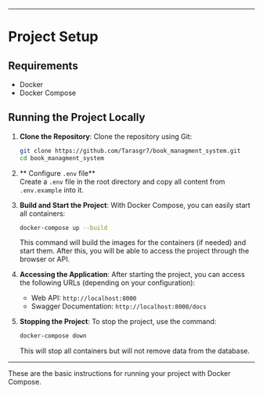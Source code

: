 
---

# Project Setup

## Requirements

- Docker
- Docker Compose

## Running the Project Locally

1. **Clone the Repository**:
   Clone the repository using Git:

   ```bash
   git clone https://github.com/Tarasgr7/book_managment_system.git
   cd book_managment_system
   ```

2. ** Configure `.env` file**  
Create a `.env` file in the root directory and copy all content from `.env.example` into it.

3. **Build and Start the Project**:
   With Docker Compose, you can easily start all containers:

   ```bash
   docker-compose up --build
   ```

   This command will build the images for the containers (if needed) and start them. After this, you will be able to access the project through the browser or API.

4. **Accessing the Application**:
   After starting the project, you can access the following URLs (depending on your configuration):

   - Web API: `http://localhost:8000`
   - Swagger Documentation: `http://localhost:8000/docs`

5. **Stopping the Project**:
   To stop the project, use the command:

   ```bash
   docker-compose down
   ```

   This will stop all containers but will not remove data from the database.

---

These are the basic instructions for running your project with Docker Compose.
